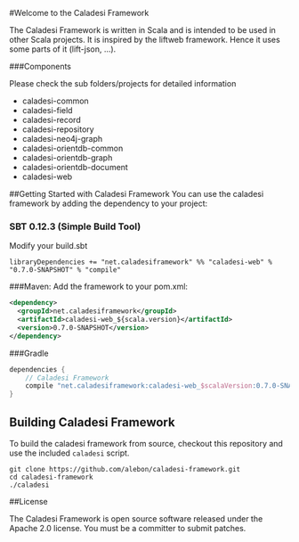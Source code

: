 #Welcome to the Caladesi Framework

The Caladesi Framework is written in Scala and is intended to be used in other Scala projects. It is inspired by the liftweb framework. 
Hence it uses some parts of it (lift-json, ...).


###Components

Please check the sub folders/projects for detailed information

- caladesi-common
- caladesi-field
- caladesi-record
- caladesi-repository
- caladesi-neo4j-graph
- caladesi-orientdb-common
- caladesi-orientdb-graph
- caladesi-orientdb-document
- caladesi-web

##Getting Started with Caladesi Framework
You can use the caladesi framework by adding the dependency to your project:

### SBT 0.12.3 (Simple Build Tool)
Modify your build.sbt

    libraryDependencies += "net.caladesiframework" %% "caladesi-web" % "0.7.0-SNAPSHOT" % "compile"

###Maven:
Add the framework to your pom.xml:

```xml
<dependency>
  <groupId>net.caladesiframework</groupId>
  <artifactId>caladesi-web_${scala.version}</artifactId>
  <version>0.7.0-SNAPSHOT</version>
</dependency>
```

###Gradle
```groovy
dependencies {
    // Caladesi Framework
    compile "net.caladesiframework:caladesi-web_$scalaVersion:0.7.0-SNAPSHOT"
}
```

## Building Caladesi Framework
To build the caladesi framework from source, checkout this repository and use the included `caladesi` script.

    git clone https://github.com/alebon/caladesi-framework.git
    cd caladesi-framework
    ./caladesi

##License

The Caladesi Framework is open source software released under the Apache 2.0 license. You must be a committer to submit patches.
